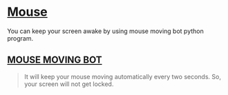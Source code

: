 # [Mouse](https://github.com/shubham-pawar/Mouse)

You can keep your screen awake by using mouse moving bot python program.

## [MOUSE MOVING BOT](https://github.com/shubham-pawar/Mouse)

> It will keep your mouse moving automatically every two seconds. So, your screen will not get locked.
